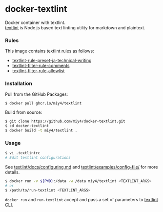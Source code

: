 docker-textlint
==========

Docker container with textlint.  
[textlint](http://textlint.github.io/) is Node.js based text linting utility for markdown and plaintext.

### Rules

This image contains textlint rules as follows:

- [textlint-rule-preset-ja-technical-writing](https://github.com/textlint-ja/textlint-rule-preset-ja-technical-writing/)
- [textlint-filter-rule-comments](https://github.com/textlint/textlint-filter-rule-comments)
- [textlint-filter-rule-allowlist](https://github.com/textlint/textlint-filter-rule-allowlist)

### Installation

Pull from the GitHub Packages:

```sh
$ docker pull ghcr.io/miy4/textlint
```

Build from source:

```sh
$ git clone https://github.com/miy4/docker-textlint.git
$ cd docker-textlint
$ docker build -t miy4/textlint .
```

### Usage

```sh
$ vi .textlintrc
# Edit textlint configurations
```

See [textlint/docs/configuring.md](https://github.com/textlint/textlint/blob/master/docs/configuring.md) and [textlint/examples/config-file/](https://github.com/textlint/textlint/blob/master/examples/config-file) for more details.

```sh
$ docker run -v ${PWD}:/data -w /data miy4/textlint <TEXTLINT_ARGS>
# or
$ /path/to/run-textlint <TEXTLINT_ARGS>
```

`docker run` and `run-textlint` accept and pass a set of parameters to [textlint CLI](https://github.com/textlint/textlint#cli).
